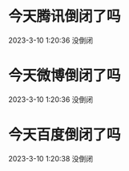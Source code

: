# 今天腾讯倒闭了吗

2023-3-10 1:20:36 没倒闭

# 今天微博倒闭了吗

2023-3-10 1:20:36 没倒闭

# 今天百度倒闭了吗

2023-3-10 1:20:38 没倒闭

